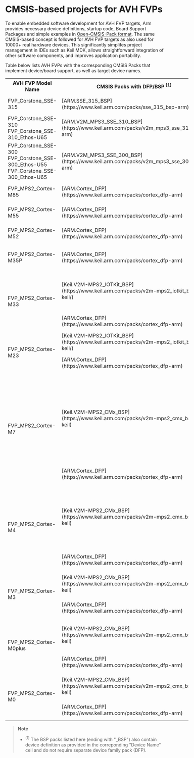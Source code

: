 # CMSIS-based projects for AVH FVPs

To enable embedded software development for AVH FVP targets, Arm provides necessary device definitions, startup code, Board Support Packages and simple examples in [Open-CMSIS-Pack format](https://www.open-cmsis-pack.org/). The same CMSIS-based concept is followed for AVH FVP targets as also used for 10000+ real hardware devices. This significantly simplifes project management in IDEs such as Keil MDK, allows straightforward integration of other software components, and improves application portability.

Table below lists AVH FVPs with the corresponding CMSIS Packs that implement device/board support, as well as target device names.

<table class="doxtable" style="width:115%">
<tr>
<th style="width:27%">AVH FVP Model Name   </th><th style="width:25%">CMSIS Packs with DFP/BSP<sup> (1)</sup>  </th><th style="width:17%">Device name</th><th>Description</th></tr>
<tr>
<td>FVP_Corstone_SSE-315</td><td>[ARM.SSE_315_BSP](https://www.keil.arm.com/packs/sse_315_bsp-arm)</td><td>[`SSE-315-FVP`](https://www.keil.arm.com/devices/arm-sse-315-fvp)</td><td>Corstone-315 subsystem</td></tr>
<tr>
<td>FVP_Corstone_SSE-310<br/>FVP_Corstone_SSE-310_Ethos-U65</td><td>[ARM.V2M_MPS3_SSE_310_BSP](https://www.keil.arm.com/packs/v2m_mps3_sse_310_bsp-arm)</td><td>[`SSE-310-MPS3_FVP`](https://www.keil.arm.com/devices/arm-sse-310-mps3-fvp)</td><td>Corstone-310 subsystem</td></tr>
<tr>
<td>FVP_Corstone_SSE-300<br/>FVP_Corstone_SSE-300_Ethos-U55<br/>FVP_Corstone_SSE-300_Ethos-U65</td><td>[ARM.V2M_MPS3_SSE_300_BSP](https://www.keil.arm.com/packs/v2m_mps3_sse_300_bsp-arm)</td><td>[`SSE-300-MPS3`](https://www.keil.arm.com/devices/arm-sse-300-mps3)</td><td>Corstone-300 subsystem</td></tr>
<tr>
<td>FVP_MPS2_Cortex-M85</td><td>[ARM.Cortex_DFP](https://www.keil.arm.com/packs/cortex_dfp-arm)</td><td>[`ARMCM85`](https://www.keil.arm.com/devices/arm-armcm85)</td><td>Generic Cortex-M85 device</td></tr>
<tr>
<td>FVP_MPS2_Cortex-M55   </td><td>[ARM.Cortex_DFP](https://www.keil.arm.com/packs/cortex_dfp-arm)</td><td>[`ARMCM55`](https://www.keil.arm.com/devices/arm-armcm55)</td><td>Generic Cortex-M55 device</td></tr>
<tr>
<td>FVP_MPS2_Cortex-M52   </td><td>[ARM.Cortex_DFP](https://www.keil.arm.com/packs/cortex_dfp-arm)</td><td>[`ARMCM52`](https://www.keil.arm.com/devices/arm-armcm52)</td><td>Generic Cortex-M52 device</td></tr>
<tr>
<td>FVP_MPS2_Cortex-M35P   </td><td>[ARM.Cortex_DFP](https://www.keil.arm.com/packs/cortex_dfp-arm)</td><td>[`ARMCM35P`](https://www.keil.arm.com/devices/arm-armcm35p)</td><td>Generic Cortex-M35P device</td></tr>
<tr>
<td rowspan="2">FVP_MPS2_Cortex-M33   </td><td>[Keil.V2M-MPS2_IOTKit_BSP](https://www.keil.arm.com/packs/v2m-mps2_iotkit_bsp-keil/)</td><td>[`IOTKit_CM33_VHT`](https://www.keil.arm.com/devices/arm-iotkit-cm33-vht)<br/>[`IOTKit_CM33_FP_VHT`](https://www.keil.arm.com/devices/arm-iotkit-cm33-vht)</td><td>Cortex-M33 IoT Kit subsystem</td></tr>
<tr>                                       <td>[ARM.Cortex_DFP](https://www.keil.arm.com/packs/cortex_dfp-arm)</td><td>[`ARMCM33`](https://www.keil.arm.com/devices/arm-armcm33)</td><td>Generic Cortex-M33 device</td></tr>
<tr>
<td rowspan="2">FVP_MPS2_Cortex-M23   </td><td>[Keil.V2M-MPS2_IOTKit_BSP](https://www.keil.arm.com/packs/v2m-mps2_iotkit_bsp-keil/)</td><td>[`IOTKit_CM23_VHT`](https://www.keil.arm.com/devices/arm-iotkit-cm23-vht)</td><td>Cortex-M23 IoT Kit subsystem</td></tr>
<tr>                                       <td>[ARM.Cortex_DFP](https://www.keil.arm.com/packs/cortex_dfp-arm)</td><td>[`ARMCM23`](https://www.keil.arm.com/devices/arm-armcm23)</td><td>Generic Cortex-M23 device</td></tr>
<tr>
<td rowspan="2">FVP_MPS2_Cortex-M7   </td><td>[Keil.V2M-MPS2_CMx_BSP](https://www.keil.arm.com/packs/v2m-mps2_cmx_bsp-keil)</td><td>[`CMSDK_CM7_VHT`](https://www.keil.arm.com/devices/arm-cmsdk-cm7-vht)<br/>[`CMSDK_CM7_SP_VHT`](https://www.keil.arm.com/devices/arm-cmsdk-cm7-sp-vht)<br/>[`CMSDK_CM7_DP_VHT`](https://www.keil.arm.com/devices/arm-cmsdk-cm7-dp-vht)</td><td>Cortex-M7 System Design Kit Device<br/>SP variant -  Single Precision FPU support<br/>DP variant - Dual Precision FPU support</td></tr>
<tr>                                      <td>[ARM.Cortex_DFP](https://www.keil.arm.com/packs/cortex_dfp-arm)</td><td>[`ARMCM7`](https://www.keil.arm.com/devices/arm-armcm7)</td><td>Generic Cortex-M7 device</td></tr>
<tr>
<td rowspan="2">FVP_MPS2_Cortex-M4   </td><td>[Keil.V2M-MPS2_CMx_BSP](https://www.keil.arm.com/packs/v2m-mps2_cmx_bsp-keil)</td><td>[`CMSDK_CM4_VHT`](https://www.keil.arm.com/devices/arm-cmsdk-cm4-vht)<br/>[`CMSDK_CM4_FP_VHT`](https://www.keil.arm.com/devices/arm-cmsdk-cm4-fp-vht)</td><td>Cortex-M3 System Design Kit Device<br/>FP variant - with Floating Point Unit (FPU) support</td></tr>
<tr>                                      <td>[ARM.Cortex_DFP](https://www.keil.arm.com/packs/cortex_dfp-arm)              </td><td>[`ARMCM4`](https://www.keil.arm.com/devices/arm-armcm4)</td><td>Generic Cortex-M4 device</td></tr>
<tr>
<td rowspan="2">FVP_MPS2_Cortex-M3   </td><td>[Keil.V2M-MPS2_CMx_BSP](https://www.keil.arm.com/packs/v2m-mps2_cmx_bsp-keil)</td><td>[`CMSDK_CM3_VHT`](https://www.keil.arm.com/devices/arm-cmsdk-cm3-vht)</td><td>Cortex-M3 System Design Kit Device</td></tr>
<tr>                                      <td>[ARM.Cortex_DFP](https://www.keil.arm.com/packs/cortex_dfp-arm)              </td><td>[`ARMCM3`](https://www.keil.arm.com/devices/arm-armcm3)</td><td>Generic Cortex-M3 device</td></tr>
<tr>
<td rowspan="2">FVP_MPS2_Cortex-M0plus</td><td>[Keil.V2M-MPS2_CMx_BSP](https://www.keil.arm.com/packs/v2m-mps2_cmx_bsp-keil)</td><td>[`CMSDK_CM0plus_VHT`](https://www.keil.arm.com/devices/arm-cmsdk-cm0plus-vht)</td><td>Cortex-M0+ System Design Kit Device</td></tr>
<tr>                                       <td>[ARM.Cortex_DFP](https://www.keil.arm.com/packs/cortex_dfp-arm)       </td><td>[`ARMCM0plus`](https://www.keil.arm.com/devices/arm-armcm0plus)</td><td>Generic Cortex-M0+ device</td></tr>
<tr>
<td rowspan="2">FVP_MPS2_Cortex-M0 </td><td>[Keil.V2M-MPS2_CMx_BSP](https://www.keil.arm.com/packs/v2m-mps2_cmx_bsp-keil)</td><td>[`CMSDK_CM0_VHT`](https://www.keil.arm.com/devices/arm-cmsdk-cm0-vht)</td><td>Cortex-M0 System Design Kit Device</td></tr>
<tr>                                    <td>[ARM.Cortex_DFP](https://www.keil.arm.com/packs/cortex_dfp-arm)              </td><td>[`ARMCM0`](https://www.keil.arm.com/devices/arm-armcm0)      </td><td>Generic Cortex-M0 device</td></tr>

</table>

> **Note**
> - <sup> (1)</sup> The BSP packs listed here (ending with "_BSP") also contain device definition as provided in the correponding "Device Name" cell and do not require separate device family pack (DFP).